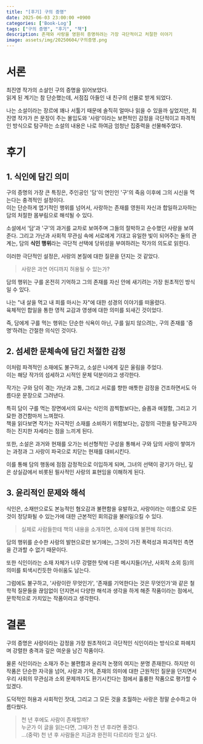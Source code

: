 ```yaml
---
title: "[후기] 구의 증명"
date: 2025-06-03 23:00:00 +0900
categories: ['Book-Log']
tags: ["구의 증명", "후기", "책"]
description: 존재와 사랑을 영원히 증명하려는 가장 극단적이고 처절한 이야기
image: assets/img/20250604/구의증명.png
---
```


# 서론

최진영 작가의 소설인 구의 증명을 읽어보았다.  
읽게 된 계기는 참 단순했는데, 서점집 아들인 내 친구의 선물로 받게 되었다.  

나는 소설이라는 장르에 꽤나 서툴기 때문에 솔직히 얼마나 읽을 수 있을까 싶었지만, 최진영 작가가 쓴 문장이 주는 몰입도와 '사랑'이라는 보편적인 감정을 극단적이고 파격적인 방식으로 탐구하는 소설의 내용은 나로 하여금 엄청난 집중력을 선물해주었다.  


# 후기
## 1. 식인에 담긴 의미

구의 증명의 가장 큰 특징은, 주인공인 '담'이 연인인 '구'의 죽음 이후에 그의 시신을 먹는다는 충격적인 설정이다.  
이는 단순하게 엽기적인 행위를 넘어서, 사랑하는 존재를 영원히 자신과 합일하고자하는 담의 처절한 몸부림으로 해석될 수 있다.

소설에서 '담'과 '구'의 과거를 교차로 보여주며 그들의 절박하고 순수했던 사랑을 보여준다.
그리고 가난과 사회적 무관심 속에 서로에게 기대고 유일한 빛이 되어주는 둘의 관계는, 담의 **식인 행위**라는 극단적 선택에 당위성을 부여하려는 작가의 의도로 읽힌다.

이러한 극단적인 설정은, 사랑의 본질에 대한 질문을 던지는 것 같았다.  

> 사랑은 과연 어디까지 허용될 수 있는가?

담의 행위는 구를 온전히 기억하고 그의 존재를 자신 안에 새기려는 가장 원초적인 방식일 수 있다.  

나는 "내 살을 먹고 내 피를 마시는 자"에 대한 성경의 이야기를 떠올렸다.  
육체적인 합일을 통한 영적 교감과 영생에 대한 의미를 되새긴 것이었다.

즉, 담에게 구를 먹는 행위는 단순한 식욕이 아닌, 구를 잃지 않으려는, 구의 존재를 '증명'하려는 간절한 의식인 것이다.


## 2. 섬세한 문체속에 담긴 처절한 감정

이처럼 파격적인 소재에도 불구하고, 소설은 나에게 깊은 울림을 주었다.  
이는 해당 작가의 섬세하고 시적인 문체 덕분이라고 생각한다.  

작가는 구와 담이 겪는 가난과 고통, 그리고 서로를 향한 애틋한 감정을 건조하면서도 아름다운 문장으로 그려낸다.  

특히 담이 구를 먹는 장면에서의 묘사는 식인의 끔찍함보다는, 슬픔과 애절함, 그리고 기묘한 경건함마저 느껴졌다.  
책을 읽다보면 작가는 자극적인 소재를 소비하기 위함보다는, 감정의 극한을 탐구하고자하는 진지한 자세라는 점을 느끼게 된다.

또한, 소설은 과거와 현재를 오가는 비선형적인 구성을 통해서 구와 담의 사랑이 쌓여가는 과정과 그 사랑이 파국으로 치닫는 현재를 대비시킨다.

이를 통해 담의 행동에 점점 감정적으로 이입하게 되며, 그녀의 선택이 광기가 아닌, 깊은 상실감에서 비롯된 필사적인 사랑의 표현임을 이해하게 된다.

## 3. 윤리적인 문제와 해석

식인은, 소재만으로도 본능적인 혐오감과 불편함을 유발하고, 사랑이라는 이름으로 모든 것이 정당화될 수 있는가에 대한 근본적인 회의감을 불러일으킬 수 있다.  

> 실제로 사람들한테 책의 내용을 소개하면, 소재에 대해 불편해 하더라.  

담의 행위를 순수한 사랑의 발현으로만 보기에는, 그것이 가진 폭력성과 파괴적인 측면을 간과할 수 없기 때문이다.

또한 식인이라는 소재 자체가 너무 강렬한 탓에 다른 메시지들(가난, 사회적 소외 등)의 의미를 퇴색시킨듯한 아쉬움도 남는다.  

그럼에도 불구하고, '사랑이란 무엇인가', '존재를 기억한다는 것은 무엇인가'와 같은 철학적 질문들을 끊임없이 던지면서 다양한 해석과 생각을 하게 해준 작품이라는 점에서, 문학적으로 가치있는 작품이라고 생각한다.

# 결론

구의 증명은 사랑이라는 감정을 가장 원초적이고 극단적인 식인이라는 방식으로 파헤치며 강렬한 충격과 깊은 여운을 남긴 작품이다.  

물론 식인이라는 소재가 주는 불편함과 윤리적 논쟁의 여지는 분명 존재한다. 하지만 이 작품은 단순한 자극을 넘어, 사랑과 기억, 존재의 의미에 대한 근원적인 질문을 던지면서 우리 사회의 무관심과 소외 문제까지도 환기시킨다는 점에서 훌륭한 작품으로 평가할 수 있겠다.

도덕적인 허용과 사회적인 잣대, 그리고 그 모든 것을 초월하는 사랑은 정말 순수하고 아름다웠다.  


> 천 년 후에도 사람이 존재할까?  
> 누군가 이 글을 읽는다면, 그때가 천 년 후라면 좋겠다.  
> ...(중략)
> 천 년 후 사람들은 지금과 완전히 다르리라 믿고 싶다.
